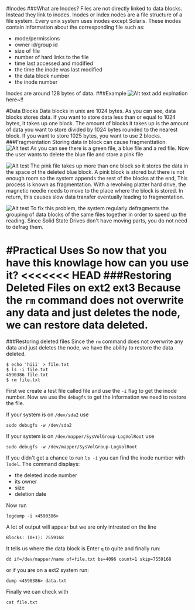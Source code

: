 #Inodes
###What are Inodes?
Files are not directly linked to data blocks.
Instead they link to inodes.
Inodes or index nodes are a file structure of a file system. 
Every unix system uses inodes except Solaris.
These inodes contain information about the corresponding file such as:

* mode/permissions
* owner id/group id 
* size of file
* number of hard links to the file
* time last accessed and modified
* the time the inode was last modified
* the data block number
* the inode number

Inodes are around 128 bytes of data.
###Example
![Alt text](pictures/inode_ex.jpg?raw=true)
add explnation here~!!

#Data Blocks
Data blocks in unix are 1024 bytes.
As you can see, data blocks stores data.
If you want to store data less than or equal to 1024 bytes, it takes up one block.
The amount of blocks it takes up is the amount of data you want to store divided by 1024 bytes rounded to the nearest block.
If you want to store 1025 bytes, you want to use 2 blocks.
###Fragmentation
Storing data in block can cause fragmenttation. 
![Alt test](pictures/frag_1.jpg?raw=true)
As you can see there is a green file, a blue file and a red file. Now the user wants to delete the blue file and store a pink file

![Alt test](pictures/frag_2.jpg?raw=true)
The pink file takes up more than one block so it stores the data 
in the space of the deleted blue block. A pink block is stored but there is not enough room so the system appends the rest of the blocks at the end,
This process is known as fragmentation.
With a revolving platter hard drive, the magnetic needle needs to move to the place where the block is stored. In return, this causes slow data transfer eventually leading to fragmentation.

![Alt test](pictures/frag_3.jpg?raw=true)
To fix this problem, the system regularly defragments the grouping of data blocks of the same files together in order to speed up the reading.
Since Solid State Drives don't have moving parts, you do not need to defrag them.

#Practical Uses
So now that you have this knowlage how can you use it?
<<<<<<< HEAD
###Restoring Deleted Files on ext2 ext3
Because the `rm` command does not overwrite any data and just deletes the node, 
we can restore data deleted.
=======
###Restoring deleted files
Since the `rm` command does not overwrite any data and just deletes the node, 
we have the ability to restore the data deleted.

```
$ echo 'hiii' > file.txt
$ ls -i file.txt
4590386 file.txt
$ rm file.txt
```

First we create a test file called file and use the `-i` flag to get the inode number.
Now we use the `debugfs` to get the information we need to restore the file. 

If your system is on `/dev/sda2` use

```
sudo debugfs -w /dev/sda2
```

If your system is on `/dev/mapper/SysVolGroup-LogVolRoot` use

```
sudo debugfs -w /dev/mapper/SysVolGroup-LogVolRoot
```

If you didn't get a chance to run `ls -i` you can find the inode number with `lsdel`.
The command displays:

* the deleted inode number
* its owner 
* size
* deletion date

Now run

```
logdump -i <4590386>
```

A lot of output will appear but we are only intrested on the line 

```
Blocks: (0+1): 7559168
```

It tells us where the data block is 
Enter `q` to quite and finally run: 

```
dd if=/dev/mapper/name of=file.txt bs=4096 count=1 skip=7559168
```

or if you are on a ext2 system run:

```
dump <4590386> data.txt
```

Finally we can check with

```
cat file.txt
```
